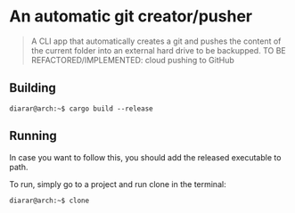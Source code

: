 # An automatic git creator/pusher
> A CLI app that automatically creates a git and pushes the content of the current folder into an external hard drive to be backupped.
> TO BE REFACTORED/IMPLEMENTED: cloud pushing to GitHub

## Building
```console
diarar@arch:~$ cargo build --release
```
## Running
In case you want to follow this, you should add the released executable to path.

To run, simply go to a project and run clone in the terminal:
```console
diarar@arch:~$ clone
```
